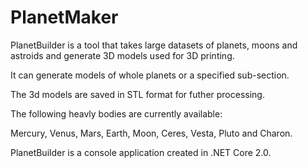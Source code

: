 # PlanetMaker

PlanetBuilder is a tool that takes large datasets of planets, moons and astroids and generate 3D models used for 3D printing.

It can generate models of whole planets or a specified sub-section.

The 3d models are saved in STL format for futher processing.

The following heavly bodies are currently available:

Mercury, Venus, Mars, Earth, Moon, Ceres, Vesta, Pluto and Charon.

PlanetBuilder is a console application created in .NET Core 2.0.
